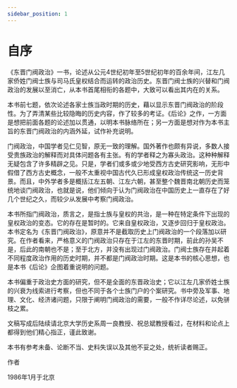 ```yaml
---
sidebar_position: 1
---
```


# 自序

《东晋门阀政治》一书，论述从公元4世纪初年至5世纪初年的百余年间，江左几家侨姓门阀士族与司马氏皇权结合而运转的政治历史。东晋门阀士族的兴替和门阀政治的发展以至消亡，从本书首尾相衔的各题中，大致可以看出其内在的关系。

本书前七题，依次论述各家士族当政时期的历史，藉以显示东晋门阀政治的阶段性。为了弄清某些比较隐晦的历史内容，作了较多的考证。《后论》之作，一方面是想把前面各题的论述加以贯通，以明本书脉络所在；另一方面是想对作为本书主旨的东晋门阀政治的内涵外延，试作补充说明。

门阀政治，中国学者见仁见智，原无一致的理解。国外著作也颇有异说，多数人接受贵族政治的解释而对具体问题各有主张。有的学者释之为寡头政治。这种种解释无疑包含了许多精辟之见。只是，学者们或多或少地受西方古史研究影响，无形中假借了西方古史概念，一般不太重视中国古代久已形成皇权政治传统这一历史背景。而且，中外学者多是概括江左五朝、江左六朝，甚至整个魏晋南北朝历史而笼统地谈门阀政治，也就是说，他们倾向于认为门阀政治在中国历史上一直存在了好几个世纪之久，而较少从发展中考察门阀政治。

本书所指门阀政治，质言之，是指士族与皇权的共治，是一种在特定条件下出现的皇权政治的变态。它的存在是暂时的。它来自皇权政治，又逐步回归于皇权政治。本书定名为《东晋门阀政治》，原意并不是截取历史上门阀政治的一个段落加以研究。在作者看来，严格意义的门阀政治只存在于江左的东晋时期，前此的孙吴不是，后此的南朝也不是；至于北方，并没有出现过门阀政治。门阀士族存在并起着不同程度政治作用的历史时期，并不都是门阀政治时期。这是本书的核心思想，也是本书《后论》企图着重说明的问题。

本书偏重于政治史方面的研究，但不是全面的东晋政治史；它以江左几家侨姓士族的兴衰为线索进行考察，但也不同于各个士族门户的个案研究。书中旁及军事、地理、文化、经济诸问题，只限于阐明门阀政治的需要，一般不作详尽论述，以免骈枝之累。

文稿写成后陆续请北京大学历史系周一良教授、祝总斌教授看过，在材料和论点上都得到他们精心指正，谨此致谢。

本书有参考未备、论断不当、史料失误以及其他不妥之处，统祈读者赐正。

作者

1986年1月于北京
